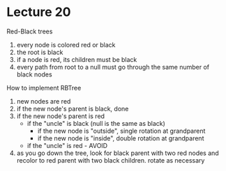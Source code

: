 # Lecture 20

Red-Black trees

1. every node is colored red or black
2. the root is black
3. if a node is red, its children must be black
4. every path from root to a null must go through the same number of black nodes

How to implement RBTree

1. new nodes are red
2. if the new node's parent is black, done
3. if the new node's parent is red
	- if the "uncle" is black (null is the same as black)
		- if the new node is "outside", single rotation at grandparent
		- if the new node is "inside", double rotation at grandparent
	- if the "uncle" is red - AVOID
4. as you go down the tree, look for black parent with two red nodes and recolor to red parent with two black children.  rotate as necessary
